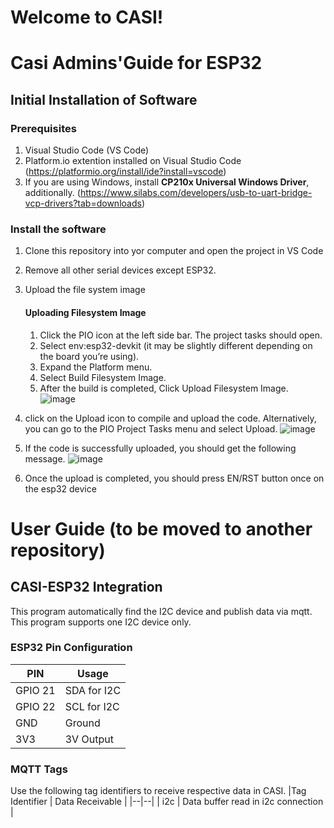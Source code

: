 # Welcome to CASI!
# Casi Admins'Guide for ESP32

## Initial Installation of Software
### Prerequisites
1. Visual Studio Code (VS Code)
2. Platform.io extention installed on Visual Studio Code (https://platformio.org/install/ide?install=vscode)
3. If you are using Windows, install **CP210x Universal Windows Driver**, additionally. (https://www.silabs.com/developers/usb-to-uart-bridge-vcp-drivers?tab=downloads)

### Install the software

1. Clone this repository into yor computer and open the project in VS Code
2. Remove all other serial devices except ESP32.
3. Upload the file system image
   #### Uploading Filesystem Image
   1. Click the PIO icon at the left side bar. The project tasks should open.
   2. Select env:esp32-devkit (it may be slightly different depending on the board you’re using).
   3. Expand the Platform menu.
   4. Select Build Filesystem Image.
   5. After the build is completed, Click Upload Filesystem Image.
   ![image](https://github.com/casi-devops-team/casi-esp32-all-in-one/assets/136977780/76245276-bc13-4e43-8a13-6105925aca21)
   
4. click on the Upload icon to compile and upload the code. Alternatively, you can go to the PIO Project Tasks menu and select Upload.
   ![image](https://github.com/casi-devops-team/casi-esp32-all-in-one/assets/136977780/7b76e6b0-6d2e-42ee-a930-334b809636e1)
5. If the code is successfully uploaded, you should get the following message.
   ![image](https://github.com/casi-devops-team/casi-esp32-all-in-one/assets/136977780/4cf08057-6e52-4c2d-9780-24c289b4fff9)
6. Once the upload is completed, you should press EN/RST button once on the esp32 device




# User Guide (to be moved to another repository)
## CASI-ESP32 Integration
This program automatically find the I2C device and publish data via mqtt. This program supports one I2C device only.

### ESP32 Pin Configuration
|PIN  | Usage |
|--|--|
| GPIO 21 | SDA for I2C |
| GPIO 22 | SCL for I2C |
| GND | Ground |
| 3V3 | 3V Output |

### MQTT Tags
Use the following tag identifiers to receive respective data in CASI.
|Tag Identifier  | Data Receivable |
|--|--|
| i2c | Data buffer read in i2c connection |
